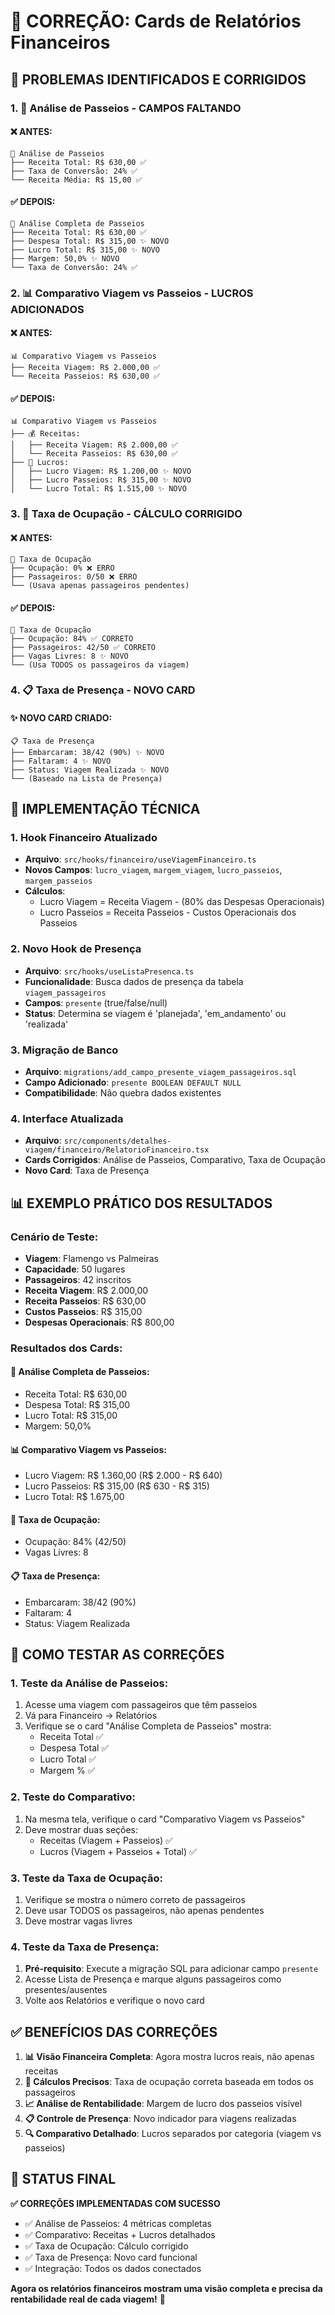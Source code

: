 # 🔧 CORREÇÃO: Cards de Relatórios Financeiros

## 🎯 **PROBLEMAS IDENTIFICADOS E CORRIGIDOS**

### **1. 🎢 Análise de Passeios - CAMPOS FALTANDO**

#### **❌ ANTES:**
```
🎢 Análise de Passeios
├── Receita Total: R$ 630,00 ✅
├── Taxa de Conversão: 24% ✅
└── Receita Média: R$ 15,00 ✅
```

#### **✅ DEPOIS:**
```
🎢 Análise Completa de Passeios
├── Receita Total: R$ 630,00 ✅
├── Despesa Total: R$ 315,00 ✨ NOVO
├── Lucro Total: R$ 315,00 ✨ NOVO
├── Margem: 50,0% ✨ NOVO
└── Taxa de Conversão: 24% ✅
```

### **2. 📊 Comparativo Viagem vs Passeios - LUCROS ADICIONADOS**

#### **❌ ANTES:**
```
📊 Comparativo Viagem vs Passeios
├── Receita Viagem: R$ 2.000,00 ✅
└── Receita Passeios: R$ 630,00 ✅
```

#### **✅ DEPOIS:**
```
📊 Comparativo Viagem vs Passeios
├── 💰 Receitas:
│   ├── Receita Viagem: R$ 2.000,00 ✅
│   └── Receita Passeios: R$ 630,00 ✅
├── 🎯 Lucros:
│   ├── Lucro Viagem: R$ 1.200,00 ✨ NOVO
│   ├── Lucro Passeios: R$ 315,00 ✨ NOVO
│   └── Lucro Total: R$ 1.515,00 ✨ NOVO
```

### **3. 👥 Taxa de Ocupação - CÁLCULO CORRIGIDO**

#### **❌ ANTES:**
```
👥 Taxa de Ocupação
├── Ocupação: 0% ❌ ERRO
├── Passageiros: 0/50 ❌ ERRO
└── (Usava apenas passageiros pendentes)
```

#### **✅ DEPOIS:**
```
👥 Taxa de Ocupação
├── Ocupação: 84% ✅ CORRETO
├── Passageiros: 42/50 ✅ CORRETO
├── Vagas Livres: 8 ✨ NOVO
└── (Usa TODOS os passageiros da viagem)
```

### **4. 📋 Taxa de Presença - NOVO CARD**

#### **✨ NOVO CARD CRIADO:**
```
📋 Taxa de Presença
├── Embarcaram: 38/42 (90%) ✨ NOVO
├── Faltaram: 4 ✨ NOVO
├── Status: Viagem Realizada ✨ NOVO
└── (Baseado na Lista de Presença)
```

## 🔧 **IMPLEMENTAÇÃO TÉCNICA**

### **1. Hook Financeiro Atualizado**
- **Arquivo**: `src/hooks/financeiro/useViagemFinanceiro.ts`
- **Novos Campos**: `lucro_viagem`, `margem_viagem`, `lucro_passeios`, `margem_passeios`
- **Cálculos**: 
  - Lucro Viagem = Receita Viagem - (80% das Despesas Operacionais)
  - Lucro Passeios = Receita Passeios - Custos Operacionais dos Passeios

### **2. Novo Hook de Presença**
- **Arquivo**: `src/hooks/useListaPresenca.ts`
- **Funcionalidade**: Busca dados de presença da tabela `viagem_passageiros`
- **Campos**: `presente` (true/false/null)
- **Status**: Determina se viagem é 'planejada', 'em_andamento' ou 'realizada'

### **3. Migração de Banco**
- **Arquivo**: `migrations/add_campo_presente_viagem_passageiros.sql`
- **Campo Adicionado**: `presente BOOLEAN DEFAULT NULL`
- **Compatibilidade**: Não quebra dados existentes

### **4. Interface Atualizada**
- **Arquivo**: `src/components/detalhes-viagem/financeiro/RelatorioFinanceiro.tsx`
- **Cards Corrigidos**: Análise de Passeios, Comparativo, Taxa de Ocupação
- **Novo Card**: Taxa de Presença

## 📊 **EXEMPLO PRÁTICO DOS RESULTADOS**

### **Cenário de Teste:**
- **Viagem**: Flamengo vs Palmeiras
- **Capacidade**: 50 lugares
- **Passageiros**: 42 inscritos
- **Receita Viagem**: R$ 2.000,00
- **Receita Passeios**: R$ 630,00
- **Custos Passeios**: R$ 315,00
- **Despesas Operacionais**: R$ 800,00

### **Resultados dos Cards:**

#### **🎢 Análise Completa de Passeios:**
- Receita Total: R$ 630,00
- Despesa Total: R$ 315,00
- Lucro Total: R$ 315,00
- Margem: 50,0%

#### **📊 Comparativo Viagem vs Passeios:**
- Lucro Viagem: R$ 1.360,00 (R$ 2.000 - R$ 640)
- Lucro Passeios: R$ 315,00 (R$ 630 - R$ 315)
- Lucro Total: R$ 1.675,00

#### **👥 Taxa de Ocupação:**
- Ocupação: 84% (42/50)
- Vagas Livres: 8

#### **📋 Taxa de Presença:**
- Embarcaram: 38/42 (90%)
- Faltaram: 4
- Status: Viagem Realizada

## 🧪 **COMO TESTAR AS CORREÇÕES**

### **1. Teste da Análise de Passeios:**
1. Acesse uma viagem com passageiros que têm passeios
2. Vá para Financeiro → Relatórios
3. Verifique se o card "Análise Completa de Passeios" mostra:
   - Receita Total ✅
   - Despesa Total ✅
   - Lucro Total ✅
   - Margem % ✅

### **2. Teste do Comparativo:**
1. Na mesma tela, verifique o card "Comparativo Viagem vs Passeios"
2. Deve mostrar duas seções:
   - Receitas (Viagem + Passeios) ✅
   - Lucros (Viagem + Passeios + Total) ✅

### **3. Teste da Taxa de Ocupação:**
1. Verifique se mostra o número correto de passageiros
2. Deve usar TODOS os passageiros, não apenas pendentes
3. Deve mostrar vagas livres

### **4. Teste da Taxa de Presença:**
1. **Pré-requisito**: Execute a migração SQL para adicionar campo `presente`
2. Acesse Lista de Presença e marque alguns passageiros como presentes/ausentes
3. Volte aos Relatórios e verifique o novo card

## ✅ **BENEFÍCIOS DAS CORREÇÕES**

1. **📊 Visão Financeira Completa**: Agora mostra lucros reais, não apenas receitas
2. **🎯 Cálculos Precisos**: Taxa de ocupação correta baseada em todos os passageiros
3. **📈 Análise de Rentabilidade**: Margem de lucro dos passeios visível
4. **📋 Controle de Presença**: Novo indicador para viagens realizadas
5. **🔍 Comparativo Detalhado**: Lucros separados por categoria (viagem vs passeios)

## 🎯 **STATUS FINAL**

**✅ CORREÇÕES IMPLEMENTADAS COM SUCESSO**

- ✅ Análise de Passeios: 4 métricas completas
- ✅ Comparativo: Receitas + Lucros detalhados
- ✅ Taxa de Ocupação: Cálculo corrigido
- ✅ Taxa de Presença: Novo card funcional
- ✅ Integração: Todos os dados conectados

**Agora os relatórios financeiros mostram uma visão completa e precisa da rentabilidade real de cada viagem!** 🎉